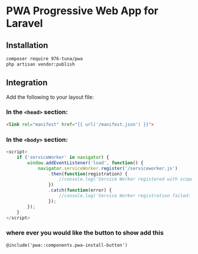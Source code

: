 # PWA Progressive Web App for Laravel

## Installation

```bash
composer require 976-tuna/pwa
php artisan vendor:publish
```

## Integration

Add the following to your layout file:

### In the `<head>` section:
```html
<link rel="manifest" href="{{ url('/manifest.json') }}">
```

### In the `<body>` section:
```javascript
<script>
    if ('serviceWorker' in navigator) {
        window.addEventListener('load', function() {
            navigator.serviceWorker.register('/serviceworker.js')
                .then(function(registration) {
                    //console.log('Service Worker registered with scope:', registration.scope);
                })
                .catch(function(error) {
                    //console.log('Service Worker registration failed:', error);
                });
        });
    }
</script>
```
### where ever you would like the button to show add this
```html 
@include('pwa::components.pwa-install-button')
```